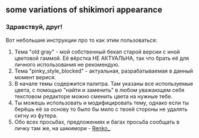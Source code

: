 ## some variations of shikimori appearance

### Здравствуй, друг!
Вот небольшие инструкции про то как этим пользоваться:
1) Тема "old gray" - мой собственный бекап старой версии с иной цветовой гаммой. Её вёрстка НЕ АКТУАЛЬНА, так что брать её для личного использования не рекомендую.
2) Тема "pinky_style_blocked" - актуальная, разрабатываемая в данный момент верися.
3) В начале темы содержится палитра. Там указаны все используемые цвета, с помощью "найти и заменить" в любом уважающем себя текстовом редакторе можно сменить цвета на нужные тебе.
4) Ты можешь использовать и модифицировать тему, однако если ты берёшь её за основу то было бы мило с твоей стороны не удалять сигну из футера.
5) Обо всех просьбах, предложениях и багах просьба сообщать в личку там же, на шикимори - [Renko_](https://shikimori.org/Renko_).
